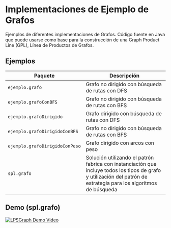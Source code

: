 # Implementaciones de Ejemplo de Grafos

Ejemplos de diferentes implementaciones de Grafos. 
Código fuente en Java que puede usarse como base para la construcción de una Graph Product Line (GPL), Línea de Productos de Grafos.

## Ejemplos

| Paquete                        | Descripción                                      |
| ------------------------------ | ------------------------------------------------ |
| `ejemplo.grafo`                | Grafo no dirigido con búsqueda de rutas con DFS  |
| `ejemplo.grafoConBFS`          | Grafo no dirigido con búsqueda de rutas con BFS  |
| `ejemplo.grafoDirigido`        | Grafo dirigido con búsqueda de rutas con DFS     |
| `ejemplo.grafoDirigidoConBFS`  | Grafo no dirigido con búsqueda de rutas con BFS  |
| `ejemplo.grafoDirigidoConPeso` | Grafo dirigido con arcos con peso                |
| `spl.grafo` | Solución utilizando el patrón fabrica con instanciación que incluye todos los tipos de grafo y utilización del patrón de estrategia para los algoritmos de búsqueda|

## Demo (spl.grafo)

[![LPSGraph Demo Video](https://user-images.githubusercontent.com/20799440/66424842-0489f780-e9d4-11e9-8dac-d3f391db37aa.png)](https://youtu.be/R7zjgwNh7hI)
